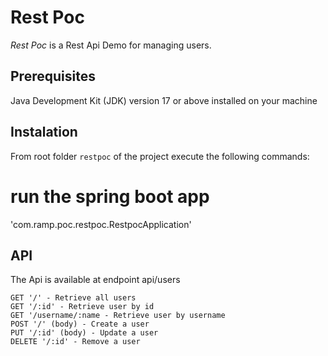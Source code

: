 # Rest Poc

*Rest Poc* is a Rest Api Demo for managing users.

## Prerequisites
Java Development Kit (JDK) version 17 or above installed on your machine

## Instalation

From root folder ``restpoc`` of the project execute the following commands:

# run the spring boot app
'com.ramp.poc.restpoc.RestpocApplication'

## API

The Api is available at endpoint api/users

```
GET '/' - Retrieve all users
GET '/:id' - Retrieve user by id
GET '/username/:name - Retrieve user by username
POST '/' (body) - Create a user 
PUT '/:id' (body) - Update a user
DELETE '/:id' - Remove a user
```